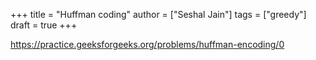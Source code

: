 +++
title = "Huffman coding"
author = ["Seshal Jain"]
tags = ["greedy"]
draft = true
+++

<https://practice.geeksforgeeks.org/problems/huffman-encoding/0>
